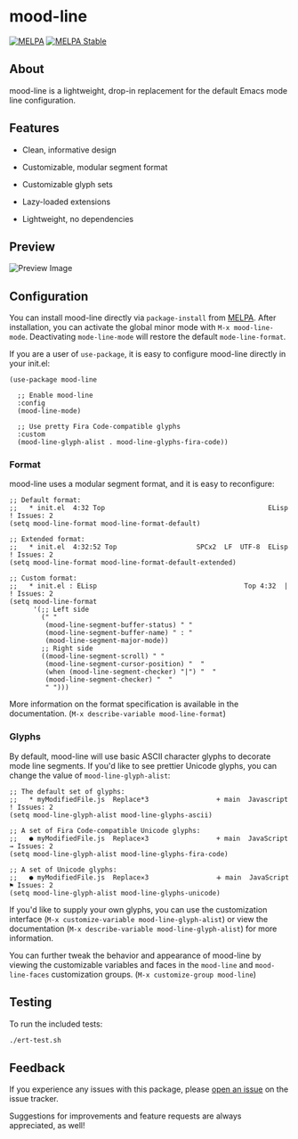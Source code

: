 # mood-line

[![MELPA](https://melpa.org/packages/mood-line-badge.svg)](https://melpa.org/#/mood-line)
[![MELPA Stable](https://stable.melpa.org/packages/mood-line-badge.svg)](https://stable.melpa.org/#/mood-line)

## About

mood-line is a lightweight, drop-in replacement for the default Emacs mode line configuration.

## Features

* Clean, informative design

* Customizable, modular segment format

* Customizable glyph sets

* Lazy-loaded extensions

* Lightweight, no dependencies

## Preview

![Preview Image](https://gitlab.com/jessieh/mood-line/raw/assets/mood-line.png "Preview Image")

## Configuration

You can install mood-line directly via `package-install` from [MELPA](https://melpa.org/).
After installation, you can activate the global minor mode with `M-x mood-line-mode`.
Deactivating `mode-line-mode` will restore the default `mode-line-format`.

If you are a user of `use-package`, it is easy to configure mood-line directly in your init.el:

```elisp
(use-package mood-line

  ;; Enable mood-line
  :config
  (mood-line-mode)

  ;; Use pretty Fira Code-compatible glyphs
  :custom
  (mood-line-glyph-alist . mood-line-glyphs-fira-code))
```

### Format

mood-line uses a modular segment format, and it is easy to reconfigure:

```elisp
;; Default format:
;;   * init.el  4:32 Top                                         ELisp  ! Issues: 2
(setq mood-line-format mood-line-format-default)

;; Extended format:
;;   * init.el  4:32:52 Top                    SPCx2  LF  UTF-8  ELisp  ! Issues: 2
(setq mood-line-format mood-line-format-default-extended)

;; Custom format:
;;   * init.el : ELisp                                     Top 4:32  |  ! Issues: 2
(setq mood-line-format
      '(;; Left side
        (" "
         (mood-line-segment-buffer-status) " "
         (mood-line-segment-buffer-name) " : "
         (mood-line-segment-major-mode))
        ;; Right side
        ((mood-line-segment-scroll) " "
         (mood-line-segment-cursor-position) "  "
         (when (mood-line-segment-checker) "|") "  "
         (mood-line-segment-checker) "  "
         " ")))
```

More information on the format specification is available in the documentation.
(`M-x describe-variable mood-line-format`)

### Glyphs

By default, mood-line will use basic ASCII character glyphs to decorate mode line segments.
If you'd like to see prettier Unicode glyphs, you can change the value of `mood-line-glyph-alist`:

```elisp
;; The default set of glyphs:
;;   * myModifiedFile.js  Replace*3                 + main  Javascript  ! Issues: 2
(setq mood-line-glyph-alist mood-line-glyphs-ascii)

;; A set of Fira Code-compatible Unicode glyphs:
;;   ● myModifiedFile.js  Replace×3                 + main  JavaScript  → Issues: 2
(setq mood-line-glyph-alist mood-line-glyphs-fira-code)

;; A set of Unicode glyphs:
;;   ● myModifiedFile.js  Replace✕3                 🞤 main  JavaScript  ⚑ Issues: 2
(setq mood-line-glyph-alist mood-line-glyphs-unicode)
```

If you'd like to supply your own glyphs, you can use the customization interface
(`M-x customize-variable mood-line-glyph-alist`) or view the documentation
(`M-x describe-variable mood-line-glyph-alist`) for more information.

You can further tweak the behavior and appearance of mood-line by viewing the customizable variables
and faces in the `mood-line` and `mood-line-faces` customization groups. (`M-x customize-group mood-line`)

## Testing

To run the included tests:

```bash
./ert-test.sh
```

## Feedback

If you experience any issues with this package, please
[open an issue](https://gitlab.com/jessieh/mood-line/issues/new)
on the issue tracker.

Suggestions for improvements and feature requests are always appreciated, as well!
